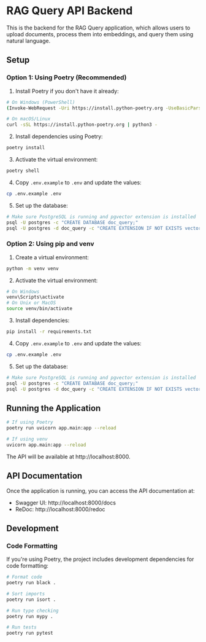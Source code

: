 # RAG Query API Backend

This is the backend for the RAG Query application, which allows users to upload documents, process them into embeddings, and query them using natural language.

## Setup

### Option 1: Using Poetry (Recommended)

1. Install Poetry if you don't have it already:
```bash
# On Windows (PowerShell)
(Invoke-WebRequest -Uri https://install.python-poetry.org -UseBasicParsing).Content | python -

# On macOS/Linux
curl -sSL https://install.python-poetry.org | python3 -
```

2. Install dependencies using Poetry:
```bash
poetry install
```

3. Activate the virtual environment:
```bash
poetry shell
```

4. Copy `.env.example` to `.env` and update the values:
```bash
cp .env.example .env
```

5. Set up the database:
```bash
# Make sure PostgreSQL is running and pgvector extension is installed
psql -U postgres -c "CREATE DATABASE doc_query;"
psql -U postgres -d doc_query -c "CREATE EXTENSION IF NOT EXISTS vector;"
```

### Option 2: Using pip and venv

1. Create a virtual environment:
```bash
python -m venv venv
```

2. Activate the virtual environment:
```bash
# On Windows
venv\Scripts\activate
# On Unix or MacOS
source venv/bin/activate
```

3. Install dependencies:
```bash
pip install -r requirements.txt
```

4. Copy `.env.example` to `.env` and update the values:
```bash
cp .env.example .env
```

5. Set up the database:
```bash
# Make sure PostgreSQL is running and pgvector extension is installed
psql -U postgres -c "CREATE DATABASE doc_query;"
psql -U postgres -d doc_query -c "CREATE EXTENSION IF NOT EXISTS vector;"
```

## Running the Application

```bash
# If using Poetry
poetry run uvicorn app.main:app --reload

# If using venv
uvicorn app.main:app --reload
```

The API will be available at http://localhost:8000.

## API Documentation

Once the application is running, you can access the API documentation at:
- Swagger UI: http://localhost:8000/docs
- ReDoc: http://localhost:8000/redoc

## Development

### Code Formatting

If you're using Poetry, the project includes development dependencies for code formatting:

```bash
# Format code
poetry run black .

# Sort imports
poetry run isort .

# Run type checking
poetry run mypy .

# Run tests
poetry run pytest
``` 